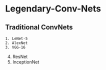 # Legendary-Conv-Nets

## Traditional ConvNets
    1. LeNet-5
    2. AlexNet
    3. VGG-16
4. ResNet
5. InceptionNet 